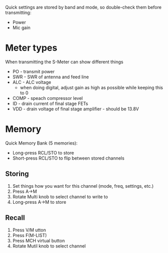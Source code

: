 Quick settings are stored by band and mode, so double-check them before transmitting:
* Power
* Mic gain

# Meter types
When transmitting the S-Meter can show different things

- PO - transmit power
- SWR - SWR of antenna and feed line
- ALC - ALC voltage
	- when doing digital, adjust gain as high as possible while keeping this to 0
- COMP - speach compressor level
- ID - drain current of final stage FETs
- VDD - drain voltage of final stage amplifier - should be 13.8V

# Memory
Quick Memory Bank (5 memories):
* Long-press RCL/STO to store
* Short-press RCL/STO to flip between stored channels

## Storing
1. Set things how you want for this channel (mode, freq, settings, etc.)
2. Press A->M
3. Rotate Multi knob to select channel to write to
4. Long-press A->M to store

## Recall
1. Press V/M utton
2. Press F(M-LIST)
3. Press MCH virtual button
4. Rotate Mutil knob to select channel
